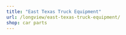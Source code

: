 ```yaml
---
title: "East Texas Truck Equipment"
url: /longview/east-texas-truck-equipment/
shop: car parts
---
```

